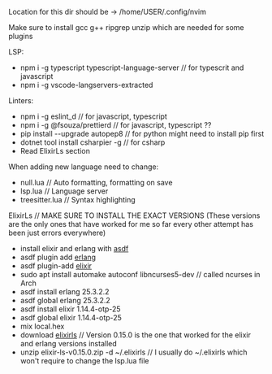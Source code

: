 Location for this dir should be -> /home/USER/.config/nvim

Make sure to install gcc g++ ripgrep unzip which are needed for some plugins

LSP:

- npm i -g typescript typescript-language-server // for typescrit and javascript
- npm i -g vscode-langservers-extracted

Linters:

- npm i -g eslint_d // for javascript, typescript
- npm i -g @fsouza/prettierd // for javascript, typescript ??
- pip install --upgrade autopep8 // for python might need to install pip first
- dotnet tool install csharpier -g // for csharp
- Read ElixirLs section

When adding new language need to change:

- null.lua // Auto formatting, formatting on save
- lsp.lua // Language server
- treesitter.lua // Syntax highlighting

ElixirLs // MAKE SURE TO INSTALL THE EXACT VERSIONS (These versions are the only ones that have worked for me so far every other attempt has been just errors everywhere)

- install elixir and erlang with [asdf](https://asdf-vm.com/guide/getting-started.html)
- asdf plugin add [erlang](https://github.com/asdf-vm/asdf-erlang.git)
- asdf plugin-add [elixir](https://github.com/asdf-vm/asdf-elixir.git)
- sudo apt install automake autoconf libncurses5-dev // called ncurses in Arch
- asdf install erlang 25.3.2.2 
- asdf global erlang 25.3.2.2
- asdf install elixir 1.14.4-otp-25
- asdf global elixir 1.14.4-otp-25
- mix local.hex
- download [elixirls](https://github.com/elixir-lsp/elixir-ls/releases) // Version 0.15.0 is the one that worked for the elixir and erlang versions installed
- unzip elixir-ls-v0.15.0.zip -d ~/.elixirls // I usually do ~/.elixirls which won't require to change the lsp.lua file

